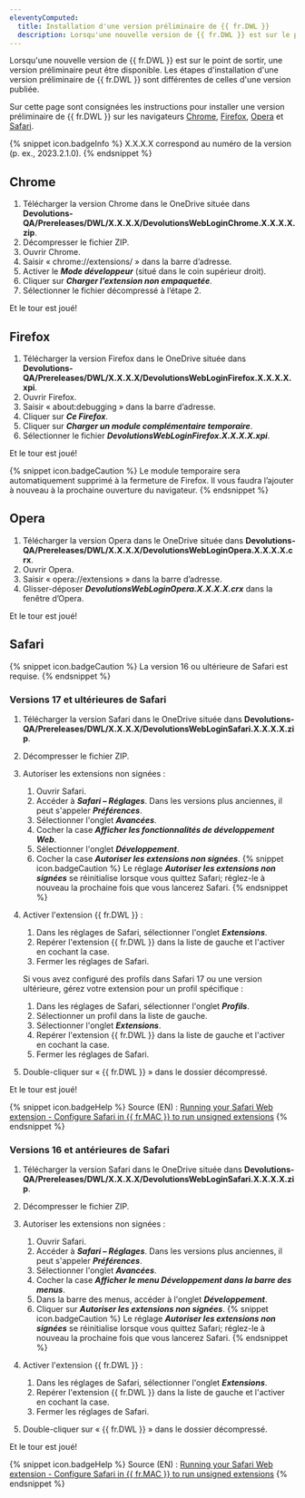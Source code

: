 ```yaml
---
eleventyComputed:
  title: Installation d'une version préliminaire de {{ fr.DWL }}
  description: Lorsqu'une nouvelle version de {{ fr.DWL }} est sur le point de sortir, une version préliminaire peut être disponible. Les étapes d'installation d'une version préliminaire de {{ fr.DWL }} sont différentes de celles d'une version publiée.
---
```

Lorsqu'une nouvelle version de {{ fr.DWL }} est sur le point de sortir, une version préliminaire peut être disponible. Les étapes d'installation d'une version préliminaire de {{ fr.DWL }} sont différentes de celles d'une version publiée.

Sur cette page sont consignées les instructions pour installer une version préliminaire de {{ fr.DWL }} sur les navigateurs [Chrome](#chrome), [Firefox](#firefox), [Opera](#opera) et [Safari](#safari).

{% snippet icon.badgeInfo %} 
X.X.X.X correspond au numéro de la version (p. ex., 2023.2.1.0).
{% endsnippet %}
 
## Chrome 

1. Télécharger la version Chrome dans le OneDrive située dans **Devolutions-QA/Prereleases/DWL/X.X.X.X/DevolutionsWebLoginChrome.X.X.X.X.zip**. 
1. Décompresser le fichier ZIP. 
1. Ouvrir Chrome. 
1. Saisir « chrome://extensions/ » dans la barre d’adresse. 
1. Activer le ***Mode développeur*** (situé dans le coin supérieur droit). 
1. Cliquer sur ***Charger l’extension non empaquetée***. 
1. Sélectionner le fichier décompressé à l’étape 2. 

Et le tour est joué! 

## Firefox 

1. Télécharger la version Firefox dans le OneDrive située dans **Devolutions-QA/Prereleases/DWL/X.X.X.X/DevolutionsWebLoginFirefox.X.X.X.X.xpi**. 
1. Ouvrir Firefox. 
1. Saisir « about:debugging » dans la barre d’adresse. 
1. Cliquer sur ***Ce Firefox***. 
1. Cliquer sur ***Charger un module complémentaire temporaire***. 
1. Sélectionner le fichier ***DevolutionsWebLoginFirefox.X.X.X.X.xpi***.  

Et le tour est joué! 

{% snippet icon.badgeCaution %} 
Le module temporaire sera automatiquement supprimé à la fermeture de Firefox. Il vous faudra l’ajouter à nouveau à la prochaine ouverture du navigateur. 
{% endsnippet %}
 
## Opera 

1. Télécharger la version Opera dans le OneDrive située dans **Devolutions-QA/Prereleases/DWL/X.X.X.X/DevolutionsWebLoginOpera.X.X.X.X.crx**. 
1. Ouvrir Opera. 
1. Saisir « opera://extensions » dans la barre d’adresse. 
1. Glisser-déposer ***DevolutionsWebLoginOpera.X.X.X.X.crx*** dans la fenêtre d’Opera. 

Et le tour est joué! 

## Safari 

{% snippet icon.badgeCaution %} 
La version 16 ou ultérieure de Safari est requise. 
{% endsnippet %}

### Versions 17 et ultérieures de Safari

1. Télécharger la version Safari dans le OneDrive située dans **Devolutions-QA/Prereleases/DWL/X.X.X.X/DevolutionsWebLoginSafari.X.X.X.X.zip**.
1. Décompresser le fichier ZIP.
1. Autoriser les extensions non signées :
   1. Ouvrir Safari.
   1. Accéder à ***Safari – Réglages***. Dans les versions plus anciennes, il peut s'appeler ***Préférences***.
   1. Sélectionner l'onglet ***Avancées***.
   1. Cocher la case ***Afficher les fonctionnalités de développement Web***.
   1. Sélectionner l'onglet ***Développement***.
   1. Cocher la case ***Autoriser les extensions non signées***.
   {% snippet icon.badgeCaution %}
   Le réglage ***Autoriser les extensions non signées*** se réinitialise lorsque vous quittez Safari; réglez-le à nouveau la prochaine fois que vous lancerez Safari.
   {% endsnippet %}  

1. Activer l'extension {{ fr.DWL }} :
   1. Dans les réglages de Safari, sélectionner l'onglet ***Extensions***.
   1. Repérer l'extension {{ fr.DWL }} dans la liste de gauche et l'activer en cochant la case.
   1. Fermer les réglages de Safari.  

   Si vous avez configuré des profils dans Safari 17 ou une version ultérieure, gérez votre extension pour un profil spécifique :  
   1. Dans les réglages de Safari, sélectionner l'onglet ***Profils***.
   1. Sélectionner un profil dans la liste de gauche.
   1. Sélectionner l'onglet ***Extensions***.
   1. Repérer l'extension {{ fr.DWL }} dans la liste de gauche et l'activer en cochant la case.
   1. Fermer les réglages de Safari.
1. Double-cliquer sur « {{ fr.DWL }} » dans le dossier décompressé.

Et le tour est joué! 

{% snippet icon.badgeHelp %}
Source (EN) : [Running your Safari Web extension - Configure Safari in {{ fr.MAC }} to run unsigned extensions](https://developer.apple.com/documentation/safariservices/safari_web_extensions/running_your_safari_web_extension#3744467)
{% endsnippet %}

### Versions 16 et antérieures de Safari
1. Télécharger la version Safari dans le OneDrive située dans **Devolutions-QA/Prereleases/DWL/X.X.X.X/DevolutionsWebLoginSafari.X.X.X.X.zip**.
1. Décompresser le fichier ZIP.
1. Autoriser les extensions non signées :
   1. Ouvrir Safari.
   1. Accéder à ***Safari – Réglages***. Dans les versions plus anciennes, il peut s'appeler ***Préférences***.
   1. Sélectionner l'onglet ***Avancées***.
   1. Cocher la case ***Afficher le menu Développement dans la barre des menus***.
   1. Dans la barre des menus, accéder à l'onglet ***Développement***.
   1. Cliquer sur ***Autoriser les extensions non signées***.
   {% snippet icon.badgeCaution %}
   Le réglage ***Autoriser les extensions non signées*** se réinitialise lorsque vous quittez Safari; réglez-le à nouveau la prochaine fois que vous lancerez Safari.
   {% endsnippet %}  

1. Activer l'extension {{ fr.DWL }} :
   1. Dans les réglages de Safari, sélectionner l'onglet ***Extensions***.
   1. Repérer l'extension {{ fr.DWL }} dans la liste de gauche et l'activer en cochant la case.
   1. Fermer les réglages de Safari.
1. Double-cliquer sur « {{ fr.DWL }} » dans le dossier décompressé.

Et le tour est joué! 

{% snippet icon.badgeHelp %}
Source (EN) : [Running your Safari Web extension - Configure Safari in {{ fr.MAC }} to run unsigned extensions](https://developer.apple.com/documentation/safariservices/safari_web_extensions/running_your_safari_web_extension#3744467)
{% endsnippet %}
